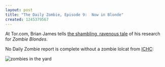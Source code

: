 ```yaml
---
layout: post
title: "The Daily Zombie, Episode 9:  Now in Blonde"
created: 1245379567
---
```

At Tor.com, Brian James tells [the shambling, ravenous tale](http://www.tor.com/index.php?option=com_content&view=blog&id=33113) of his research for *Zombie Blondes*.

No Daily Zombie report is complete without a zombie lolcat from [ICHC](http://icanhascheezburger.com/2009/06/15/funny-pictures-in-the-backyard-again/):<!--break-->

![zombies in the yard](http://icanhascheezburger.wordpress.com/files/2009/05/funny-pictures-there-are-zombies-in-your-yard.jpg)

